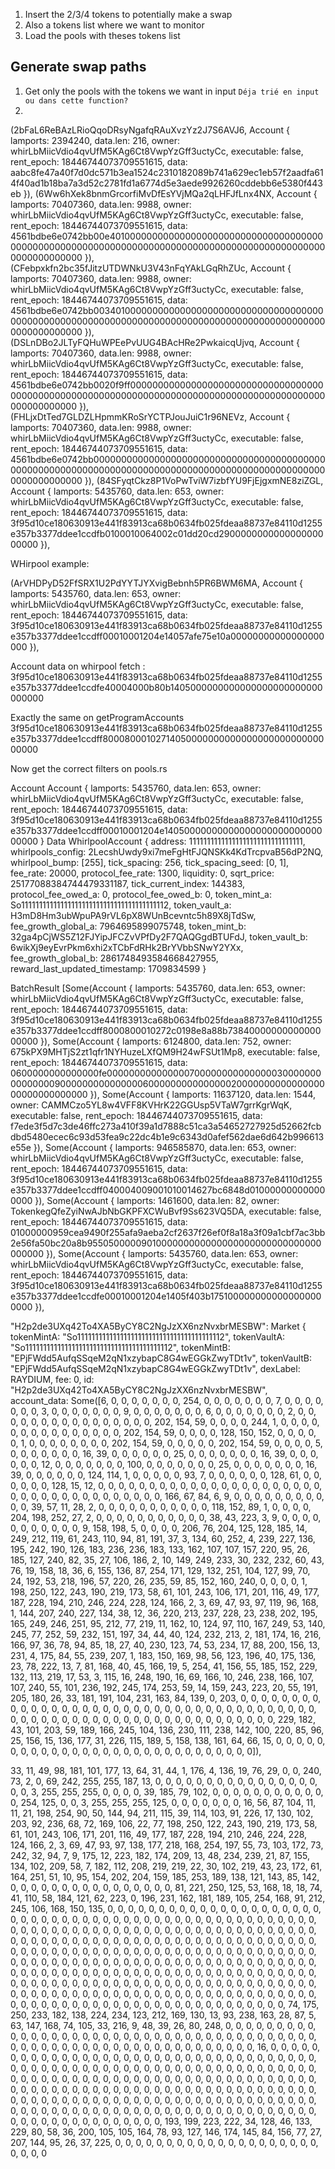 1) Insert the 2/3/4 tokens to potentially make a swap 
2) Also a tokens list where we want to monitor
3) Load the pools with theses tokens list

## Generate swap paths

1) Get only the pools with the tokens we want in input
   `Déja trié en input ou dans cette function?`
2) 


(2bFaL6ReBAzLRioQqoDRsyNgafqRAuXvzYz2J7S6AVJ6, Account { lamports: 2394240, data.len: 216, owner: whirLbMiicVdio4qvUfM5KAg6Ct8VwpYzGff3uctyCc, executable: false, rent_epoch: 18446744073709551615, data: aabc8fe47a40f7d0dc571b3ea1524c2310182089b741a629ec1eb57f2aadfa614f40ad1b18ba7a3d52c2781fd1a6774d5e3aede9926260cddebb6e5380f443eb }), (6Ww6hXek8bnmGrcorfiMvDfEsYVjMQa2qLHFJfLnx4NX, Account { lamports: 70407360, data.len: 9988, owner: whirLbMiicVdio4qvUfM5KAg6Ct8VwpYzGff3uctyCc, executable: false, rent_epoch: 18446744073709551615, data: 4561bdbe6e0742bb00e4010000000000000000000000000000000000000000000000000000000000000000000000000000000000000000000000000000000000 }), (CFebpxkfn2bc35fJitzUTDWNkU3V43nFqYAkLGqRhZUc, Account { lamports: 70407360, data.len: 9988, owner: whirLbMiicVdio4qvUfM5KAg6Ct8VwpYzGff3uctyCc, executable: false, rent_epoch: 18446744073709551615, data: 4561bdbe6e0742bb0034010000000000000000000000000000000000000000000000000000000000000000000000000000000000000000000000000000000000 }), (DSLnDBo2JLTyFQHuWPEePvUUG4BAcHRe2PwkaicqUjvq, Account { lamports: 70407360, data.len: 9988, owner: whirLbMiicVdio4qvUfM5KAg6Ct8VwpYzGff3uctyCc, executable: false, rent_epoch: 18446744073709551615, data: 4561bdbe6e0742bb0020f9ff00000000000000000000000000000000000000000000000000000000000000000000000000000000000000000000000000000000 }), (FHLjxDtTed7GLDZLHpmmKRoSrYCTPJouJuiC1r96NEVz, Account { lamports: 70407360, data.len: 9988, owner: whirLbMiicVdio4qvUfM5KAg6Ct8VwpYzGff3uctyCc, executable: false, rent_epoch: 18446744073709551615, data: 4561bdbe6e0742bb0000000000000000000000000000000000000000000000000000000000000000000000000000000000000000000000000000000000000000 }), (84SFyqtCkz8P1VoPwTviW7izbfYU9FjEjgxmNE8ziZGL, Account { lamports: 5435760, data.len: 653, owner: whirLbMiicVdio4qvUfM5KAg6Ct8VwpYzGff3uctyCc, executable: false, rent_epoch: 18446744073709551615, data: 3f95d10ce180630913e441f83913ca68b0634fb025fdeaa88737e84110d1255e357b3377ddee1ccdfb0100010064002c01dd20cd290000000000000000000000 }),

WHirpool example: 

(ArVHDPyD52FfSRX1U2PdYYTJYXvigBebnh5PR6BWM6MA, Account { lamports: 5435760, data.len: 653, owner: whirLbMiicVdio4qvUfM5KAg6Ct8VwpYzGff3uctyCc, executable: false, rent_epoch: 18446744073709551615, data: 3f95d10ce180630913e441f83913ca68b0634fb025fdeaa88737e84110d1255e357b3377ddee1ccdff00010001204e14057afe75e10a00000000000000000000 }),

Account data on whirpool fetch :
3f95d10ce180630913e441f83913ca68b0634fb025fdeaa88737e84110d1255e357b3377ddee1ccdfe40004000b80b1405000000000000000000000000000000

Exactly the same on getProgramAccounts
3f95d10ce180630913e441f83913ca68b0634fb025fdeaa88737e84110d1255e357b3377ddee1ccdff8000800010271405000000000000000000000000000000

Now get the correct filters on pools.rs


Account Account { lamports: 5435760, data.len: 653, owner: whirLbMiicVdio4qvUfM5KAg6Ct8VwpYzGff3uctyCc, executable: false, rent_epoch: 18446744073709551615, data: 3f95d10ce180630913e441f83913ca68b0634fb025fdeaa88737e84110d1255e357b3377ddee1ccdff00010001204e1405000000000000000000000000000000 }
Data WhirlpoolAccount { address: 11111111111111111111111111111111, whirlpools_config: 2LecshUwdy9xi7meFgHtFJQNSKk4KdTrcpvaB56dP2NQ, whirlpool_bump: [255], tick_spacing: 256, tick_spacing_seed: [0, 1], fee_rate: 20000, protocol_fee_rate: 1300, liquidity: 0, sqrt_price: 25177088384744479331187, tick_current_index: 144383, protocol_fee_owed_a: 0, protocol_fee_owed_b: 0, token_mint_a: So11111111111111111111111111111111111111112, token_vault_a: H3mD8Hm3ubWpuPA9rVL6pX8WUnBcevntc5h89X8jTdSw, fee_growth_global_a: 7964695899075748, token_mint_b: 32ga4pCjWS5Z12FJYipJFCZvVPfDy2F7QAQGgdBTUFdJ, token_vault_b: 6wikXj9eyEvrPkm6xhi2xTCbFdRHk2BrYVbbSNwY2YXx, fee_growth_global_b: 2861748493584668427955, reward_last_updated_timestamp: 1709834599 }


BatchResult [Some(Account { lamports: 5435760, data.len: 653, owner: whirLbMiicVdio4qvUfM5KAg6Ct8VwpYzGff3uctyCc, executable: false, rent_epoch: 18446744073709551615, data: 3f95d10ce180630913e441f83913ca68b0634fb025fdeaa88737e84110d1255e357b3377ddee1ccdff8000800010272c0198e8a88b7384000000000000000000 }), Some(Account { lamports: 6124800, data.len: 752, owner: 675kPX9MHTjS2zt1qfr1NYHuzeLXfQM9H24wFSUt1Mp8, executable: false, rent_epoch: 18446744073709551615, data: 0600000000000000fe00000000000000070000000000000003000000000000000900000000000000060000000000000002000000000000000000000000000000 }), Some(Account { lamports: 11637120, data.len: 1544, owner: CAMMCzo5YL8w4VFF8KVHrK22GGUsp5VTaW7grrKgrWqK, executable: false, rent_epoch: 18446744073709551615, data: f7ede3f5d7c3de46ffc273a410f39a1d7888c51ca3a54652727925d52662fcbdbd5480ecec6c93d53fea9c22dc4b1e9c6343d0afef562dae6d642b996613e55e }), Some(Account { lamports: 946585870, data.len: 653, owner: whirLbMiicVdio4qvUfM5KAg6Ct8VwpYzGff3uctyCc, executable: false, rent_epoch: 18446744073709551615, data: 3f95d10ce180630913e441f83913ca68b0634fb025fdeaa88737e84110d1255e357b3377ddee1ccdff040004009001010014627bc6848d010000000000000000 }), Some(Account { lamports: 1461600, data.len: 82, owner: TokenkegQfeZyiNwAJbNbGKPFXCWuBvf9Ss623VQ5DA, executable: false, rent_epoch: 18446744073709551615, data: 01000000959cea9490f255afa9aeba2cf2637f26ef0f8a18a3f09a1cbf7ac3bb2e56fa50bc20a8b9550500000901000000000000000000000000000000000000 }), Some(Account { lamports: 5435760, data.len: 653, owner: whirLbMiicVdio4qvUfM5KAg6Ct8VwpYzGff3uctyCc, executable: false, rent_epoch: 18446744073709551615, data: 3f95d10ce180630913e441f83913ca68b0634fb025fdeaa88737e84110d1255e357b3377ddee1ccdfe00010001204e1405f403b1751000000000000000000000 }), 


"H2p2de3UXq42To4XA5ByCY8C2NgJzXX6nzNvxbrMESBW": Market { tokenMintA: "So11111111111111111111111111111111111111112", tokenVaultA: "So11111111111111111111111111111111111111112", tokenMintB: "EPjFWdd5AufqSSqeM2qN1xzybapC8G4wEGGkZwyTDt1v", tokenVaultB: "EPjFWdd5AufqSSqeM2qN1xzybapC8G4wEGGkZwyTDt1v", dexLabel: RAYDIUM, fee: 0, id: "H2p2de3UXq42To4XA5ByCY8C2NgJzXX6nzNvxbrMESBW", account_data: Some([6, 0, 0, 0, 0, 0, 0, 0, 254, 0, 0, 0, 0, 0, 0, 0, 7, 0, 0, 0, 0, 0, 0, 0, 3, 0, 0, 0, 0, 0, 0, 0, 9, 0, 0, 0, 0, 0, 0, 0, 6, 0, 0, 0, 0, 0, 0, 0, 2, 0, 0, 0, 0, 0, 0, 0, 0, 0, 0, 0, 0, 0, 0, 0, 0, 202, 154, 59, 0, 0, 0, 0, 244, 1, 0, 0, 0, 0, 0, 0, 0, 0, 0, 0, 0, 0, 0, 0, 0, 202, 154, 59, 0, 0, 0, 0, 128, 150, 152, 0, 0, 0, 0, 0, 1, 0, 0, 0, 0, 0, 0, 0, 0, 202, 154, 59, 0, 0, 0, 0, 0, 202, 154, 59, 0, 0, 0, 0, 5, 0, 0, 0, 0, 0, 0, 0, 16, 39, 0, 0, 0, 0, 0, 0, 25, 0, 0, 0, 0, 0, 0, 0, 16, 39, 0, 0, 0, 0, 0, 0, 12, 0, 0, 0, 0, 0, 0, 0, 100, 0, 0, 0, 0, 0, 0, 0, 25, 0, 0, 0, 0, 0, 0, 0, 16, 39, 0, 0, 0, 0, 0, 0, 124, 114, 1, 0, 0, 0, 0, 0, 93, 7, 0, 0, 0, 0, 0, 0, 128, 61, 0, 0, 0, 0, 0, 0, 128, 15, 12, 0, 0, 0, 0, 0, 0, 0, 0, 0, 0, 0, 0, 0, 0, 0, 0, 0, 0, 0, 0, 0, 0, 0, 0, 0, 0, 0, 0, 0, 0, 0, 0, 0, 0, 0, 0, 0, 166, 67, 84, 6, 9, 0, 0, 0, 0, 0, 0, 0, 0, 0, 0, 0, 39, 57, 11, 28, 2, 0, 0, 0, 0, 0, 0, 0, 0, 0, 0, 0, 118, 152, 89, 1, 0, 0, 0, 0, 204, 198, 252, 27, 2, 0, 0, 0, 0, 0, 0, 0, 0, 0, 0, 0, 38, 43, 223, 3, 9, 0, 0, 0, 0, 0, 0, 0, 0, 0, 0, 0, 9, 158, 198, 5, 0, 0, 0, 0, 206, 76, 204, 125, 128, 185, 14, 249, 212, 119, 61, 243, 110, 94, 81, 191, 37, 3, 134, 60, 252, 4, 239, 227, 136, 195, 242, 190, 126, 183, 236, 236, 183, 133, 162, 107, 107, 157, 220, 95, 26, 185, 127, 240, 82, 35, 27, 106, 186, 2, 10, 149, 249, 233, 30, 232, 232, 60, 43, 76, 19, 158, 18, 36, 6, 155, 136, 87, 254, 171, 129, 132, 251, 104, 127, 99, 70, 24, 192, 53, 218, 196, 57, 220, 26, 235, 59, 85, 152, 160, 240, 0, 0, 0, 0, 1, 198, 250, 122, 243, 190, 219, 173, 58, 61, 101, 243, 106, 171, 201, 116, 49, 177, 187, 228, 194, 210, 246, 224, 228, 124, 166, 2, 3, 69, 47, 93, 97, 119, 96, 168, 1, 144, 207, 240, 227, 134, 38, 12, 36, 220, 213, 237, 228, 23, 238, 202, 195, 165, 249, 246, 251, 95, 212, 77, 219, 11, 162, 10, 124, 97, 110, 167, 249, 53, 140, 245, 77, 252, 59, 232, 151, 197, 34, 44, 40, 124, 232, 213, 2, 181, 174, 16, 216, 166, 97, 36, 78, 94, 85, 18, 27, 40, 230, 123, 74, 53, 234, 17, 88, 200, 156, 13, 231, 4, 175, 84, 55, 239, 207, 1, 183, 150, 169, 98, 56, 123, 196, 40, 175, 136, 23, 78, 222, 13, 7, 81, 168, 40, 45, 166, 19, 5, 254, 41, 156, 55, 185, 152, 229, 132, 113, 219, 17, 53, 3, 115, 16, 248, 190, 16, 69, 166, 10, 246, 238, 166, 107, 107, 240, 55, 101, 236, 192, 245, 174, 253, 59, 14, 159, 243, 223, 20, 55, 191, 205, 180, 26, 33, 181, 191, 104, 231, 163, 84, 139, 0, 203, 0, 0, 0, 0, 0, 0, 0, 0, 0, 0, 0, 0, 0, 0, 0, 0, 0, 0, 0, 0, 0, 0, 0, 0, 0, 0, 0, 0, 0, 0, 0, 0, 0, 0, 0, 0, 0, 0, 0, 0, 0, 0, 0, 0, 0, 0, 0, 0, 0, 0, 0, 0, 0, 0, 0, 0, 0, 0, 0, 0, 0, 0, 0, 0, 229, 182, 43, 101, 203, 59, 189, 166, 245, 104, 136, 230, 111, 238, 142, 100, 220, 85, 96, 25, 156, 15, 136, 177, 31, 226, 115, 189, 5, 158, 138, 161, 64, 66, 15, 0, 0, 0, 0, 0, 0, 0, 0, 0, 0, 0, 0, 0, 0, 0, 0, 0, 0, 0, 0, 0, 0, 0, 0, 0, 0, 0, 0, 0]),


33, 11, 49, 98, 181, 101, 177, 13, 64, 31, 44, 1, 176, 4, 136, 19, 76, 29, 0, 0, 240, 73, 2, 0, 69, 242, 255, 255, 187, 13, 0, 0, 0, 0, 0, 0, 0, 0, 0, 0, 0, 0, 0, 0, 0, 0, 0, 0, 3, 255, 255, 255, 0, 0, 0, 0, 39, 185, 79, 102, 0, 0, 0, 0, 0, 0, 0, 0, 0, 0, 0, 0, 254, 125, 0, 0, 3, 255, 255, 255, 125, 0, 0, 0, 0, 0, 0, 0, 16, 56, 87, 104, 11, 11, 21, 198, 254, 90, 50, 144, 94, 211, 115, 39, 114, 103, 91, 226, 17, 130, 102, 203, 92, 236, 68, 72, 169, 106, 22, 77, 198, 250, 122, 243, 190, 219, 173, 58, 61, 101, 243, 106, 171, 201, 116, 49, 177, 187, 228, 194, 210, 246, 224, 228, 124, 166, 2, 3, 69, 47, 93, 97, 138, 177, 218, 168, 254, 197, 55, 73, 103, 172, 73, 242, 32, 94, 7, 9, 175, 12, 223, 182, 174, 209, 13, 48, 234, 239, 21, 87, 155, 134, 102, 209, 58, 7, 182, 112, 208, 219, 219, 22, 30, 102, 219, 43, 23, 172, 61, 164, 251, 51, 10, 95, 154, 202, 204, 159, 185, 253, 189, 138, 121, 143, 85, 142, 0, 0, 0, 0, 0, 0, 0, 0, 0, 0, 0, 0, 0, 0, 0, 0, 81, 221, 250, 125, 53, 168, 18, 18, 74, 41, 110, 58, 184, 121, 62, 223, 0, 196, 231, 162, 181, 189, 105, 254, 168, 91, 212, 245, 106, 168, 150, 135, 0, 0, 0, 0, 0, 0, 0, 0, 0, 0, 0, 0, 0, 0, 0, 0, 0, 0, 0, 0, 0, 0, 0, 0, 0, 0, 0, 0, 0, 0, 0, 0, 0, 0, 0, 0, 0, 0, 0, 0, 0, 0, 0, 0, 0, 0, 0, 0, 0, 0, 0, 0, 0, 0, 0, 0, 0, 0, 0, 0, 0, 0, 0, 0, 0, 0, 0, 0, 0, 0, 0, 0, 0, 0, 0, 0, 0, 0, 0, 0, 0, 0, 0, 0, 0, 0, 0, 0, 0, 0, 0, 0, 0, 0, 0, 0, 0, 0, 0, 0, 0, 0, 0, 0, 0, 0, 0, 0, 0, 0, 0, 0, 0, 0, 0, 0, 0, 0, 0, 0, 0, 0, 0, 0, 0, 0, 0, 0, 0, 0, 0, 0, 0, 0, 0, 0, 0, 0, 0, 0, 0, 0, 0, 0, 0, 0, 0, 0, 0, 0, 0, 0, 0, 0, 0, 0, 0, 0, 0, 0, 0, 0, 0, 0, 0, 0, 0, 0, 0, 0, 0, 0, 0, 0, 0, 0, 0, 0, 0, 0, 0, 0, 0, 0, 0, 0, 0, 0, 0, 0, 0, 0, 0, 0, 0, 0, 0, 0, 0, 0, 0, 0, 0, 0, 0, 0, 0, 0, 0, 0, 0, 0, 0, 0, 0, 0, 0, 0, 0, 0, 0, 0, 0, 0, 0, 0, 0, 0, 0, 0, 0, 0, 0, 0, 0, 0, 0, 0, 0, 0, 0, 0, 0, 0, 0, 0, 0, 0, 0, 0, 0, 0, 0, 0, 0, 0, 0, 0, 0, 0, 0, 0, 0, 0, 0, 0, 0, 0, 0, 0, 0, 0, 0, 0, 0, 0, 0, 0, 0, 0, 0, 0, 0, 0, 0, 0, 0, 0, 74, 175, 250, 233, 182, 138, 224, 234, 123, 212, 169, 130, 13, 93, 238, 163, 28, 87, 5, 63, 147, 168, 74, 105, 33, 216, 9, 48, 39, 26, 80, 248, 0, 0, 0, 0, 0, 0, 0, 0, 0, 0, 0, 0, 0, 0, 0, 0, 0, 0, 0, 0, 0, 0, 0, 0, 0, 0, 0, 0, 0, 0, 0, 0, 0, 0, 0, 0, 0, 0, 0, 0, 0, 0, 0, 0, 0, 0, 0, 0, 0, 0, 0, 0, 0, 0, 0, 0, 0, 0, 0, 0, 0, 0, 0, 16, 0, 0, 0, 0, 0, 0, 0, 0, 0, 0, 0, 0, 0, 0, 0, 0, 0, 0, 0, 0, 0, 0, 0, 0, 0, 0, 0, 0, 0, 0, 0, 0, 0, 0, 0, 0, 0, 0, 0, 0, 0, 0, 0, 0, 0, 0, 0, 0, 0, 0, 0, 0, 0, 0, 0, 0, 0, 0, 0, 0, 0, 0, 0, 0, 0, 0, 0, 0, 0, 0, 0, 0, 0, 0, 0, 0, 0, 0, 0, 0, 0, 0, 0, 0, 0, 0, 0, 0, 0, 0, 0, 0, 0, 0, 0, 0, 0, 0, 0, 0, 0, 0, 0, 0, 0, 0, 0, 0, 0, 0, 0, 0, 0, 0, 0, 0, 0, 0, 0, 0, 0, 0, 0, 0, 0, 0, 0, 0, 0, 0, 0, 0, 0, 0, 0, 0, 0, 0, 0, 0, 0, 0, 0, 0, 0, 0, 0, 0, 0, 0, 0, 0, 0, 0, 0, 0, 0, 0, 0, 0, 0, 0, 0, 0, 0, 0, 0, 0, 0, 0, 0, 0, 0, 0, 0, 0, 0, 0, 0, 0, 0, 0, 0, 0, 0, 0, 0, 0, 0, 0, 0, 0, 0, 0, 0, 0, 0, 0, 0, 0, 193, 199, 223, 222, 34, 128, 46, 133, 229, 80, 58, 36, 200, 105, 105, 164, 78, 93, 127, 146, 174, 145, 84, 156, 77, 27, 207, 144, 95, 26, 37, 225, 0, 0, 0, 0, 0, 0, 0, 0, 0, 0, 0, 0, 0, 0, 0, 0, 0, 0, 0, 0, 0, 0, 0, 0